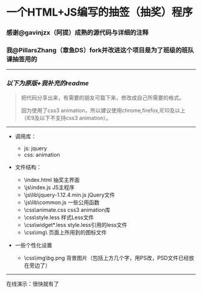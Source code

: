 # 一个HTML+JS编写的抽签（抽奖）程序

### 感谢@gavinjzx（阿提）成熟的源代码与详细的注释

### 我@PillarsZhang（章鱼DS）fork并改进这个项目是为了班级的班队课抽签用的

***

### *以下为原版+我补充的readme*

> 把代码分享出来，有需要的朋友可载下来，修改成自己所需要的格式。
>
>因为使用了css3 animation，所以建议使用chrome,firefox,IE10及以上（IE9及以下不支持css3 animation）。

***

- 调用库：
  - js: jquery
  - css: animation

- 文件结构：
  - \index.html  			抽奖主界面
  - \js\index.js	 		JS主程序
  - \js\lib\jquery-1.12.4.min.js	jQuery文件
  - \js\lib\common.js		一些公用函数
  - \css\animate.css		css3 animation库
  - \css\style.less			样式Less文件
  - \css\widget\*.less		style.less引用的less文件
  - \css\img\			页面上所用到的图标文件

- 一些个性化设置
  - \css\img\bg.png 背景图片（包括上方几个字，用PS改，PSD文件已经放在旁边了）
***
在线演示：很快就有了
